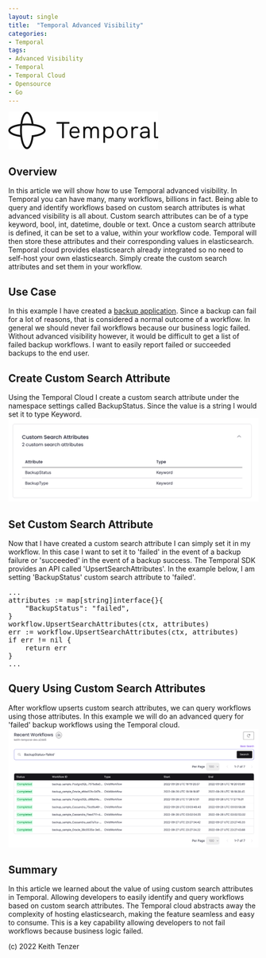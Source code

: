 ```yaml
--- 
layout: single
title:  "Temporal Advanced Visibility"
categories:
- Temporal
tags:
- Advanced Visibility
- Temporal
- Temporal Cloud
- Opensource
- Go
---
```


![Temporal](/assets/2022-08-15/logo-temporal-with-copy.svg)
## Overview
In this article we will show how to use Temporal advanced visibility. In Temporal you can have many, many workflows, billions in fact. Being able to query and identify workflows based on custom search attributes is what advanced visibility is all about. Custom search attributes can be of a type keyword, bool, int, datetime, double or text. Once a custom search attribute is defined, it can be set to a value, within your workflow code. Temporal will then store these attributes and their corresponding values in elasticsearch. Temporal cloud provides elasticsearch already integrated so no need to self-host your own elasticsearch. Simply create the custom search attributes and set them in your workflow.

## Use Case
In this example I have created a [backup application](https://github.com/ktenzer/temporal-demo-apps/tree/main/backup). Since a backup can fail for a lot of reasons, that is considered a normal outcome of a workflow. In general we should never fail workflows because our business logic failed. Without advanced visibility however, it would be difficult to get a list of failed backup workflows. I want to easily report failed or succeeded backups to the end user.

## Create Custom Search Attribute
Using the Temporal Cloud I create a custom search attribute under the namespace settings called BackupStatus. Since the value is a string I would set it to type Keyword.
![Custom Search Attribute](/assets/2022-10-06/csa.png)

## Set Custom Search Attribute
Now that I have created a custom search attribute I can simply set it in my workflow. In this case I want to set it to 'failed' in the event of a backup failure or 'succeeded' in the event of a backup success.
The Temporal SDK provides an API called 'UpsertSearchAttributes'. In the example below, I am setting 'BackupStatus' custom search attribute to 'failed'.

<pre>
...
attributes := map[string]interface{}{
	"BackupStatus": "failed",
}
workflow.UpsertSearchAttributes(ctx, attributes)
err := workflow.UpsertSearchAttributes(ctx, attributes)
if err != nil {
	return err
}
...
</pre>	

## Query Using Custom Search Attributes
After workflow upserts custom search attributes, we can query workflows using those attributes. In this example we will do an advanced query for 'failed' backup workflows using the Temporal cloud.
![Advanced Query](/assets/2022-10-06/query.png)

## Summary
In this article we learned about the value of using custom search attributes in Temporal. Allowing developers to easily identify and query workflows based on custom search attributes. The Temporal cloud abstracts away the complexity of hosting elasticsearch, making the feature seamless and easy to consume. This is a key capability allowing developers to not fail workflows because business logic failed.

(c) 2022 Keith Tenzer




